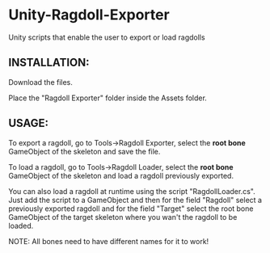 Unity-Ragdoll-Exporter
======================
Unity scripts that enable the user to export or load ragdolls 

INSTALLATION:
------------
Download the files.

Place the "Ragdoll Exporter" folder inside the Assets folder.

USAGE:
------------
To export a ragdoll, go to Tools->Ragdoll Exporter, select the **root bone** GameObject of the skeleton and save the file.

To load a ragdoll, go to Tools->Ragdoll Loader, select the **root bone** GameObject of the skeleton and load a ragdoll previously exported.

You can also load a ragdoll at runtime using the script "RagdollLoader.cs". 
Just add the script to a GameObject and then for the field "Ragdoll" select a previously exported ragdoll and for the field "Target" select the root bone GameObject of the target skeleton where you wan't the ragdoll to be loaded.

NOTE: All bones need to have different names for it to work!
